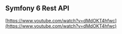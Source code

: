 ## Symfony 6 Rest API
[https://www.youtube.com/watch?v=dMdOKT4hfwc](https://www.youtube.com/watch?v=dMdOKT4hfwc)
